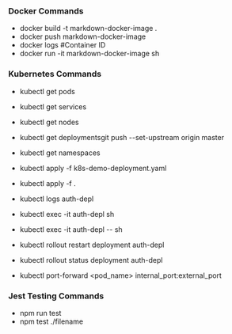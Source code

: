### Docker Commands

- docker build -t markdown-docker-image .
- docker push markdown-docker-image
- docker logs #Container ID
- docker run -it markdown-docker-image sh


### Kubernetes Commands

- kubectl get pods
- kubectl get services
- kubectl get nodes
- kubectl get deploymentsgit push --set-upstream origin master
- kubectl get namespaces

- kubectl apply -f k8s-demo-deployment.yaml
- kubectl apply -f .

- kubectl logs auth-depl

- kubectl exec -it auth-depl sh
- kubectl exec -it auth-depl -- sh

- kubectl rollout restart deployment auth-depl
- kubectl rollout status deployment auth-depl

- kubectl port-forward <pod_name> internal_port:external_port

### Jest Testing Commands

- npm run test
- npm test ./filename
